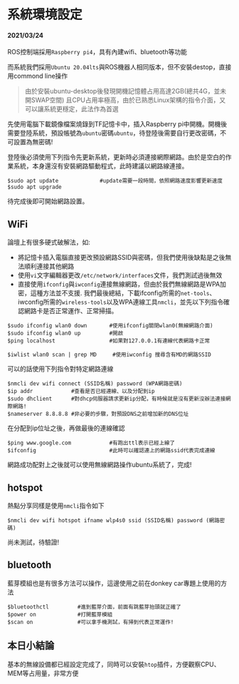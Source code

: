 # 系統環境設定
#### **2021/03/24**
ROS控制端採用`Raspberry pi4`，具有內建wifi、bluetooth等功能

而系統我們採用`Ubuntu 20.04lts`與ROS機器人相同版本，但不安裝destop，直接用commond line操作

>由於安裝ubuntu-desktop後發現開機記憶體占用高達2GB(總共4G，並未開SWAP空間)
>且CPU占用率極高，由於已熟悉Linux架構的指令介面，又可以讓系統更穩定，此法作為首選

先使用電腦下載鏡像檔案燒錄到TF記憶卡中，插入Raspberry pi中開機。開機後需要登陸系統，預設帳號為`ubuntu`密碼`ubuntu`，待登陸後需要自行更改密碼，不可設置為無密碼!

登陸後必須使用下列指令先更新系統，更新時必須連接網際網路。由於是空白的作業系統，本身還沒有安裝網路驅動程式，此時建議以網路線連接。

    $sudo apt update             #update需要一段時間，依照網路速度影響更新速度
    $sudo apt upgrade

待完成後即可開始網路設置。
## WiFi
論壇上有很多硬式破解法，如:
* 將記憶卡插入電腦直接更改預設網路SSID與密碼，但我們使用後缺點是之後無法順利連接其他網路
* 使用`vi`文字編輯器更改`/etc/network/interfaces`文件，我們測試過後無效
* 直接使用`ifconfig`與`iwconfig`連接無線網路，但由於我們無線網路是WPA加密，這種方法並不支援.
我們最後總結，下載ifconfig所需的`net-tools`、iwconfig所需的`wireless-tools`以及WPA連線工具`nmcli`，並先以下列指令確認網路卡是否正常運作、正常掃描。
```
$sudo ifconfig wlan0 down       #使用ifconfig關閉wlan0(無線網路介面)
$sudo ifconfig wlan0 up         #開啟
$ping localhost                 #如果對127.0.0.1有連線代表網路卡正常

$iwlist wlan0 scan | grep MD     #使用iwconfig 搜尋含有MD的網路SSID
```
可以的話使用下列指令對特定網路連線
```
$nmcli dev wifi connect (SSID名稱) password (WPA網路密碼)
$ip addr            #查看是否已經連線、以及分配到ip
$sudo dhclient      #對dhcp伺服器請求更新ip分配，有時候就是沒有更新沒辦法連接網際網路!
$nameserver 8.8.8.8 #非必要的步驟，對預設DNS之前增加新的DNS位址
```
在分配到ip位址之後，再做最後的連線確認
```
$ping www.google.com            #有跑出ttl表示已經上線了
$ifconfig                       #此時可以確認連上的網路ssid代表完成連線
``` 
網路成功配對上之後就可以使用無線網路操作ubuntu系統了，完成!


## hotspot
熱點分享同樣是使用`nmcli`指令如下
```
$nmcli dev wifi hotspot ifname wlp4s0 ssid (SSID名稱) password (網路密碼)
```
尚未測試，待驗證!

## bluetooth
藍芽模組也是有很多方法可以操作，這邊使用之前在donkey car專題上使用的方法
```
$bluetoothctl         #進到藍芽介面，前面有跳藍芽抬頭就正確了
$power on             #打開藍芽模組
$scan on              #可以拿手機測試，有掃到代表正常運作!
```

## 本日小結論
基本的無線設備都已經設定完成了，同時可以安裝`htop`插件，方便觀察CPU、MEM等占用量，非常方便

